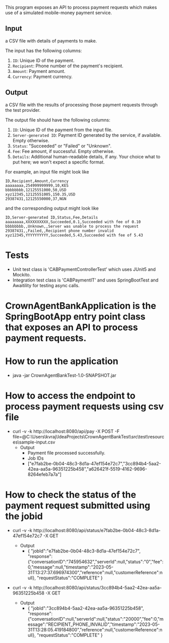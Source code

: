 
This program exposes an API to process payment requests which makes use of a simulated mobile-money payment service. 

Input 
------
a CSV file with details of payments to make.

The input has the following columns:
1. `ID`: Unique ID of the payment.
2. `Recipient`: Phone number of the payment's recipient.
3. `Amount`: Payment amount.
4. `Currency`: Payment currency.

Output
------
a CSV file with the results of processing those payment requests through the test provider.

The output file should have the following columns:

1. `ID`: Unique ID of the payment from the input file.
2. `Server-generated ID`: Payment ID generated by the service, if available. Empty otherwise.
3. `Status`: "Succeeded" or "Failed" or "Unknown".
4. `Fee`: Fee amount, if successful. Empty otherwise.
5. `Details`: Additional human-readable details, if any.
   Your choice what to put here; we won't expect a specific format.

For example, an input file might look like

    ID,Recipient,Amount,Currency
    aaaaaaaa,254999999999,10,KES
    bbbbbbbb,12125551000,50,USD
    xyz12345,12125551005,150.35,USD
    29387431,12125550000,37,NGN

and the corresponding output might look like

    ID,Server-generated ID,Status,Fee,Details
    aaaaaaaa,XXXXXXXXXX,Succeeded,0.1,Succeeded with fee of 0.10
    bbbbbbbb,,Unknown,,Server was unable to process the request
    29387431,,Failed,,Recipient phone number invalid
    xyz12345,YYYYYYYYYY,Succeeded,5.43,Succeeded with fee of 5.43

# Tests 
* Unit test class is 'CABPaymentControllerTest' which uses JUnit5 and Mockito.
* Integration test class is 'CABPaymentIT' and uses SpringBootTest and Awaitility for testing async calls.

# CrownAgentBankApplication is the SpringBootApp entry point class that exposes an API to process payment requests.

# How to run the application
* java -jar CrownAgentBankTest-1.0-SNAPSHOT.jar

# How to access the endpoint to process payment requests using csv file
* curl -v -k http://localhost:8080/api/pay -X POST -F  file=@C:\Users\kvraj\IdeaProjects\CrownAgentBankTest\src\test\resources\sample-input.csv
  * Output
    - Payment file processed successfully.
    - Job IDs
    - ["e7fab2be-0b04-48c3-8d1a-47ef154e72c7","3cc894b4-5aa2-42ea-aa5a-96351225b458","a626421f-5519-4162-9696-8264efeb7a7a"]

# How to check the status of the payment request submitted using the jobid 
 
* curl -v -k http://localhost:8080/api/status/e7fab2be-0b04-48c3-8d1a-47ef154e72c7 -X GET
  * Output
    * {
       "jobId":"e7fab2be-0b04-48c3-8d1a-47ef154e72c7",
       "response":{"conversationID":"745954632","serverId":null,"status":"0","fee":0,"message":null,"timestamp":"2023-05-31T13:27:37.696974300","reference":null,"customerReference":null},
       "requestStatus":"COMPLETE"
      }

* curl -v -k http://localhost:8080/api/status/3cc894b4-5aa2-42ea-aa5a-96351225b458 -X GET
  * Output
    * {
     "jobId":"3cc894b4-5aa2-42ea-aa5a-96351225b458",
     "response":{"conversationID":null,"serverId":null,"status":"20000","fee":0,"message":"RECIPIENT_PHONE_INVALID","timestamp":"2023-05-31T13:28:05.419184800","reference":null,"customerReference":null},
     "requestStatus":"COMPLETE"
    }


